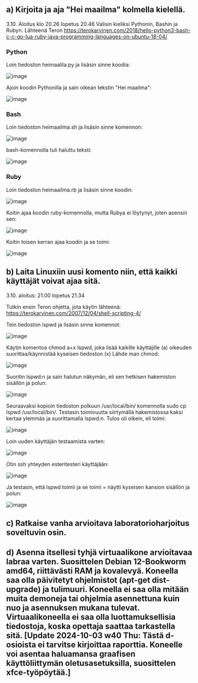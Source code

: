 ## a) Kirjoita ja aja "Hei maailma" kolmella kielellä.

3.10. Aloitus klo 20.26 lopetus 20.46
Valisin kieliksi Pythonin, Bashin ja Rubyn. Lähteenä Teron https://terokarvinen.com/2018/hello-python3-bash-c-c-go-lua-ruby-java-programming-languages-on-ubuntu-18-04/

### Python
Loin tiedoston heimaalila.py ja lisäsin sinne koodia:  

![image](https://github.com/user-attachments/assets/4717f08f-64ee-4623-a43c-1c0e7dd2eabf)

Ajoin koodin Pythonilla ja sain oikean tekstin "Hei maailma":


![image](https://github.com/user-attachments/assets/fd835467-e611-4600-9f08-d1fc3700781c)

### Bash

Loin tiedoston heimaailma.sh ja lisäsin sinne komennon:

![image](https://github.com/user-attachments/assets/8043595c-c620-484d-aa39-136f63daa4d3)

bash-komennolla tuli haluttu teksti:

![image](https://github.com/user-attachments/assets/92d063d6-c925-4669-9f7a-a0a35cc7bf36)

### Ruby

Loin tiedoston heimaailma.rb ja lisäsin sinne koodin:

![image](https://github.com/user-attachments/assets/506f013b-f176-44ce-9cf6-9503f35e2713)

Koitin ajaa koodin ruby-komennolla, mutta Rubya ei löytynyt, joten asensin sen:

![image](https://github.com/user-attachments/assets/5cf88493-4ce0-4520-b656-b9c2aee3fd49)

Koitin toisen kerran ajaa koodin ja se toimi: 

![image](https://github.com/user-attachments/assets/8133c261-8f71-4141-89c5-57c17323b18b)



## b) Laita Linuxiin uusi komento niin, että kaikki käyttäjät voivat ajaa sitä.

3.10. aloitus: 21.00 lopetus 21.34

Tutkin ensin Teron ohjetta, jota käytin lähteenä: https://terokarvinen.com/2007/12/04/shell-scripting-4/

Tein tiedoston lspwd ja lisäsin sinne komennot:

![image](https://github.com/user-attachments/assets/94f24da7-72b5-4f11-9cc0-81a16197cbf4)

Käytin komentoa chmod a+x lspwd, joka lisää kaikille käyttäjille (a) oikeuden suorittaa/käynnistää kyseisen tiedoston (x) Lähde man chmod:

![image](https://github.com/user-attachments/assets/7f95db10-2418-4e57-a8ec-8cb01bd76eb2)

Suoritin lspwd:n ja sain halutun näkymän, eli sen hetkisen hakemiston sisällön ja polun:

![image](https://github.com/user-attachments/assets/4561e2e3-fc7f-44d5-b3dd-84c598c2e9ef)

Seuraavaksi kopioin tiedoston polkuun /usr/local/bin/ komennolla sudo cp lspwd /usr/local/bin/. Testasin toimivuutta siirtymällä hakemistossa kaksi kertaa ylemmäs ja suorittamalla lspwd:n. Tulos oli oikein, eli toimi:

![image](https://github.com/user-attachments/assets/01e5f63a-c4d3-434f-80d8-81111a84fee8)

Loin uuden käyttäjän testaamista varten: 

![image](https://github.com/user-attachments/assets/71c91c50-37d3-49f5-bc79-10f4110f7aae)

Otin ssh yhteyden esteritesteri käyttäjään:

![image](https://github.com/user-attachments/assets/e6697c90-5ebe-4d15-bf93-7abd714ae4bb)

Ja testasin, että lspwd toimii ja se toimi = näytti kyseisen kansion sisällön ja polun:

![image](https://github.com/user-attachments/assets/69e08c8f-41e2-4fb9-89b1-c90999bb443e)


## c) Ratkaise vanha arvioitava laboratorioharjoitus soveltuvin osin.

## d) Asenna itsellesi tyhjä virtuaalikone arvioitavaa labraa varten. Suosittelen Debian 12-Bookworm amd64, riittävästi RAM ja kovalevyä. Koneella saa olla päivitetyt ohjelmistot (apt-get dist-upgrade) ja tulimuuri. Koneella ei saa olla mitään muita demoneja tai ohjelmia asennettuna kuin nuo ja asennuksen mukana tulevat. Virtuaalikoneella ei saa olla luottamuksellisia tiedostoja, koska opettaja saattaa tarkastella sitä. [Update 2024-10-03 w40 Thu: Tästä d-osioista ei tarvitse kirjoittaa raporttia. Koneelle voi asentaa haluamansa graafisen käyttöliittymän oletusasetuksilla, suosittelen xfce-työpöytää.]
